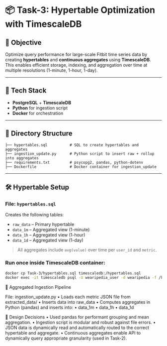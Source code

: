 # 📦 Task-3: Hypertable Optimization with TimescaleDB

## 📌 Objective

Optimize query performance for large-scale Fitbit time series data by creating **hypertables** and **continuous aggregates** using **TimescaleDB**.  
This enables efficient storage, indexing, and aggregation over time at multiple resolutions (1-minute, 1-hour, 1-day).

---

## 🧱 Tech Stack

- **PostgreSQL** + **TimescaleDB**
- **Python** for ingestion script
- **Docker** for orchestration

---

## 📁 Directory Structure
```Task-3/
├── hypertables.sql          # SQL to create hypertables and aggregates
├── ingestion_update.py      # Python script to insert raw + rollup into aggregates
├── requirements.txt         # psycopg2, pandas, python-dotenv
├── Dockerfile               # Docker container for ingestion_update
```
---

## 🛠️ Hypertable Setup

### File: `hypertables.sql`

Creates the following tables:

- `raw_data` – Primary hypertable
- `data_1m` – Aggregated view (1-minute)
- `data_1h` – Aggregated view (1-hour)
- `data_1d` – Aggregated view (1-day)

> All aggregates include `avg(value)` over time per `user_id` and `metric`.

### Run once inside TimescaleDB container:

```bash
docker cp Task-3/hypertables.sql timescaledb:/hypertables.sql
docker exec -it timescaledb psql -U wearipedia_user -d wearipedia -f /hypertables.sql

```

🚀 Aggregated Ingestion Pipeline

File: ingestion_update.py
	• Loads each metric JSON file from extracted_data/
	• Inserts data into raw_data
	• Computes aggregates in Python (pandas) and inserts into:
	• data_1m
	• data_1h
	• data_1d

🧠 Design Decisions
	• Used pandas for performant grouping and mean aggregation.
	• Ingestion script is modular and robust against file errors.
	• JSON data is dynamically read and automatically routed to the correct hypertable and aggregate.
	• Continuous aggregates enable API to dynamically query appropriate granularity (used in Task-2).